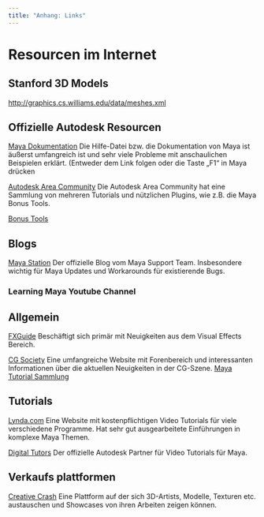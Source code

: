 ```yaml
---
title: "Anhang: Links"
---
```


# Resourcen im Internet

## Stanford 3D Models

http://graphics.cs.williams.edu/data/meshes.xml

## Offizielle Autodesk Resourcen

[Maya Dokumentation](http://download.autodesk.com/global/docs/maya2014/en_us/index.html)
Die Hilfe-Datei bzw. die Dokumentation von Maya ist äußerst umfangreich ist und sehr viele Probleme mit anschaulichen Beispielen erklärt.
(Entweder dem Link folgen oder die Taste „F1“ in Maya drücken

[Autodesk Area Community](http://area.autodesk.com/)
Die Autodesk Area Community hat eine Sammlung von mehreren Tutorials und nützlichen Plugins, wie z.B. die Maya Bonus Tools.

[Bonus Tools](http://area.autodesk.com/bonus_tools)

## Blogs

[Maya Station](http://mayastation.typepad.com)
Der offizielle Blog vom Maya Support Team. Insbesondere wichtig für Maya Updates und Workarounds für existierende Bugs.

### Learning Maya Youtube Channel

## Allgemein

[FXGuide](http://www.fxguide.com/)
Beschäftigt sich primär mit Neuigkeiten aus dem Visual Effects Bereich.

[CG Society](http://www.cgsociety.org/)
Eine umfangreiche Website mit Forenbereich und interessanten Informationen über die aktuellen Neuigkeiten in der CG-Szene.
[Maya Tutorial Sammlung](http://forums.cgsociety.org/showthread.php?threadid=6360)

## Tutorials

[Lynda.com](http://www.lynda.com/Maya-training-tutorials/255-0.html)
Eine Website mit kostenpflichtigen Video Tutorials für viele verschiedene Programme. Hat sehr gut ausgearbeitete Einführungen in komplexe Maya Themen.

[Digital Tutors](https://www.digitaltutors.com/)
Der offizielle Autodesk Partner für Video Tutorials für Maya.

## Verkaufs plattformen

[Creative Crash](http://www.creativecrash.com/)
Eine Plattform auf der sich 3D-Artists, Modelle, Texturen etc. austauschen und Showcases von ihren Arbeiten zeigen können.
